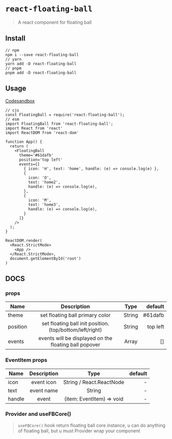 # `react-floating-ball`

> A react component for floating ball

## Install

```
// npm
npm i --save react-floating-ball
// yarn
yarn add -D react-floating-ball
// pnpm
pnpm add -D react-floating-ball
```

## Usage

[Codesandbox](https://codesandbox.io/s/react-floating-ball-demo-et71vg?file=/src/App.js)

```
// cjs
const FloatingBall = require('react-floating-ball');
// esm
import FloatingBall from 'react-floating-ball';
import React from 'react'
import ReactDOM from 'react-dom'

function App() {
  return (
    <FloatingBall
      theme='#61dafb'
      position='top left'
      events={[
        { icon: 'H', text: 'home', handle: (e) => console.log(e) },
        {
          icon: 'O',
          text: 'home2',
          handle: (e) => console.log(e),
        },
        {
          icon: 'M',
          text: 'home3',
          handle: (e) => console.log(e),
        }
      ]}
    />
  );
}

ReactDOM.render(
  <React.StrictMode>
    <App />
  </React.StrictMode>,
  document.getElementById('root')
)
```

## DOCS

### props

| Name     |                       Description                       |       Type       |  default |
| -------- | :-----------------------------------------------------: | :--------------: | -------: |
| theme    |             set floating ball primary color             |      String      |  #61dafb |
| position | set floating ball init position.(top/bottom/left/right) |      String      | top left |
| events   |  events will be displayed on the floating ball popover  | Array<EventItem> |       [] |

### EventItem props

| Name   | Description |           Type            | default |
| ------ | :---------: | :-----------------------: | ------: |
| icon   | event icon  | String / React.ReactNode  |       - |
| text   | event name  |          String           |       - |
| handle |    event    | (item: EventItem) => void |       - |

### Provider and useFBCore()

> `useFBCore()` hook return floating ball core instance, u can do anything of floating ball, but u must Provider wrap your component
